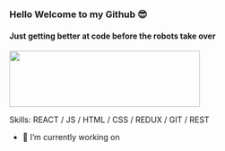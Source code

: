 ### Hello Welcome to my Github 😎
#### Just getting better at code before the robots take over
<img src="https://media.giphy.com/media/xUPGGDNsLvqsBOhuU0/giphy.gif" width="340" height="100" />

Skills: REACT / JS / HTML / CSS / REDUX / GIT / REST

- 🔭 I’m currently working on 


